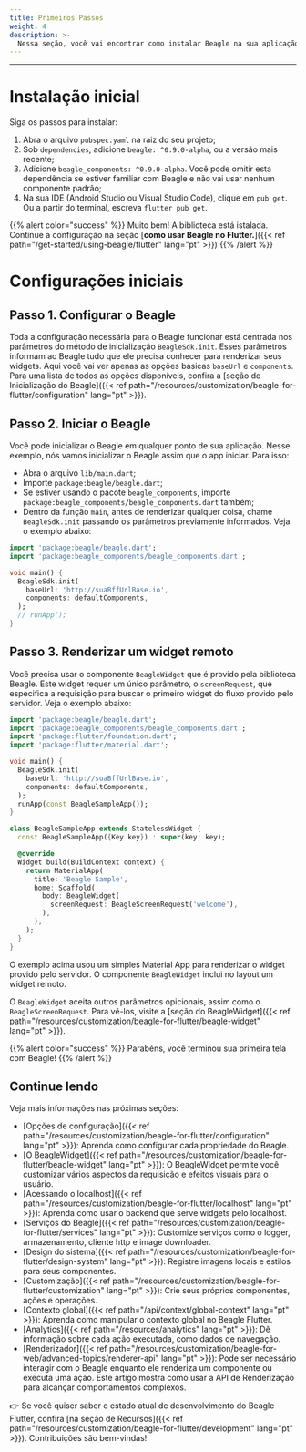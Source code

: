 ```yaml
---
title: Primeiros Passos
weight: 4
description: >-
  Nessa seção, você vai encontrar como instalar Beagle na sua aplicação Flutter e o passo a passo inicial para usar a biblioteca Beagle num projeto Flutter.
---
```


---

# Instalação inicial
Siga os passos para instalar:

1. Abra o arquivo `pubspec.yaml` na raiz do seu projeto;
2. Sob `dependencies`, adicione `beagle: ^0.9.0-alpha`, ou a versão mais recente;
3. Adicione `beagle_components: ^0.9.0-alpha`. Você pode omitir esta dependência se estiver familiar com Beagle e não vai usar nenhum componente padrão;
4. Na sua IDE (Android Studio ou Visual Studio Code), clique em `pub get`. Ou a partir do terminal, escreva `flutter pub get`.

{{% alert color="success" %}}
Muito bem! A biblioteca está istalada. Continue a configuração na seção [**como usar Beagle no Flutter.**]({{< ref path="/get-started/using-beagle/flutter" lang="pt" >}})
{{% /alert %}}

# **Configurações iniciais**
## Passo 1. Configurar o Beagle
Toda a configuração necessária para o Beagle funcionar está centrada nos parâmetros do método de inicialização `BeagleSdk.init`. Esses parâmetros informam ao Beagle tudo que ele precisa conhecer para renderizar seus widgets. Aqui você vai ver apenas as opções básicas `baseUrl` e `components`. Para uma lista de todos as opções disponíveis, confira a [seção de Inicialização do Beagle]({{< ref path="/resources/customization/beagle-for-flutter/configuration" lang="pt" >}}).

## Passo 2. Iniciar o Beagle
Você pode inicializar o Beagle em qualquer ponto de sua aplicação. Nesse exemplo, nós vamos inicializar o Beagle assim que o app iniciar. Para isso:
- Abra o arquivo `lib/main.dart`;
- Importe `package:beagle/beagle.dart`;
- Se estiver usando o pacote `beagle_components`, importe `package:beagle_components/beagle_components.dart` também;
- Dentro da função `main`, antes de renderizar qualquer coisa, chame `BeagleSdk.init` passando os parâmetros previamente informados. 
Veja o exemplo abaixo:

```dart
import 'package:beagle/beagle.dart';
import 'package:beagle_components/beagle_components.dart';

void main() {
  BeagleSdk.init(
    baseUrl: 'http://suaBffUrlBase.io',
    components: defaultComponents,
  );
  // runApp();
}
```

## Passo 3. Renderizar um widget remoto
Você precisa usar o componente `BeagleWidget` que é provido pela biblioteca Beagle. Este widget requer um único parâmetro, o `screenRequest`, que especifica a requisição para buscar o primeiro widget do fluxo provido pelo servidor. Veja o exemplo abaixo:

```dart
import 'package:beagle/beagle.dart';
import 'package:beagle_components/beagle_components.dart';
import 'package:flutter/foundation.dart';
import 'package:flutter/material.dart';

void main() {
  BeagleSdk.init(
    baseUrl: 'http://suaBffUrlBase.io',
    components: defaultComponents,
  );
  runApp(const BeagleSampleApp());
}

class BeagleSampleApp extends StatelessWidget {
  const BeagleSampleApp({Key key}) : super(key: key);

  @override
  Widget build(BuildContext context) {
    return MaterialApp(
      title: 'Beagle Sample',
      home: Scaffold(
        body: BeagleWidget(
          screenRequest: BeagleScreenRequest('welcome'),
        ),
      ),
    );
  }
}
```

O exemplo acima usou um simples Material App para renderizar o widget provido pelo servidor. O componente `BeagleWidget` inclui no layout um widget remoto.

O `BeagleWidget` aceita outros parâmetros opicionais, assim como o `BeagleScreenRequest`. Para vê-los, visite a [seção do BeagleWidget]({{< ref path="/resources/customization/beagle-for-flutter/beagle-widget" lang="pt" >}}).

{{% alert color="success" %}}
Parabéns, você terminou sua primeira tela com Beagle!
{{% /alert %}}

## Continue lendo

Veja mais informações nas próximas seções:

- [Opções de configuração]({{< ref path="/resources/customization/beagle-for-flutter/configuration" lang="pt" >}}): Aprenda como configurar cada propriedade do Beagle.
- [O BeagleWidget]({{< ref path="/resources/customization/beagle-for-flutter/beagle-widget" lang="pt" >}}): O BeagleWidget permite você customizar vários aspectos da requisição e efeitos visuais para o usuário.
- [Acessando o localhost]({{< ref path="/resources/customization/beagle-for-flutter/localhost" lang="pt" >}}): Aprenda como usar o backend que serve widgets pelo localhost.
- [Serviços do Beagle]({{< ref path="/resources/customization/beagle-for-flutter/services" lang="pt" >}}): Customize serviços como o logger, armazenamento, cliente http e image downloader.
- [Design do sistema]({{< ref path="/resources/customization/beagle-for-flutter/design-system" lang="pt" >}}): Registre imagens locais e estilos para seus componentes.
- [Customização]({{< ref path="/resources/customization/beagle-for-flutter/customization" lang="pt" >}}): Crie seus próprios componentes, ações e operações.
- [Contexto global]({{< ref path="/api/context/global-context" lang="pt" >}}): Aprenda como manipular o contexto global no Beagle Flutter.
- [Analytics]({{< ref path="/resources/analytics" lang="pt" >}}): Dê informação sobre cada ação executada, como dados de navegação.
- [Renderizador]({{< ref path="/resources/customization/beagle-for-web/advanced-topics/renderer-api" lang="pt" >}}): Pode ser necessário interagir com o Beagle enquanto ele renderiza um componente ou executa uma ação. Este artigo mostra como usar a API de Renderização para alcançar comportamentos complexos.

👉 Se você quiser saber o estado atual de desenvolvimento do Beagle Flutter, confira
[na seção de Recursos]({{< ref path="/resources/customization/beagle-for-flutter/development" lang="pt" >}}).
Contribuições são bem-vindas!
